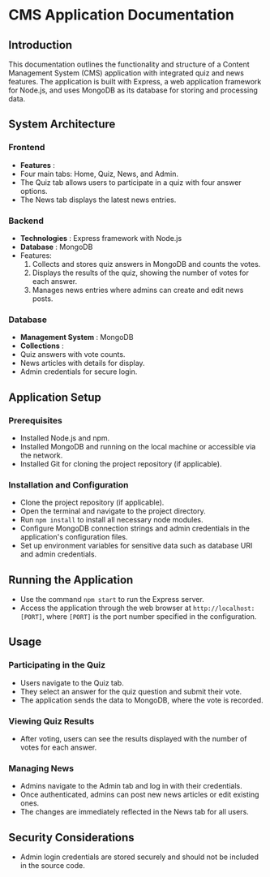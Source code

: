 # CMS Application Documentation

## Introduction

This documentation outlines the functionality and structure of a Content Management System (CMS) application with integrated quiz and news features. The application is built with Express, a web application framework for Node.js, and uses MongoDB as its database for storing and processing data.

## System Architecture

### Frontend

- **Features** :
- Four main tabs: Home, Quiz, News, and Admin.
- The Quiz tab allows users to participate in a quiz with four answer options.
- The News tab displays the latest news entries.

### Backend

- **Technologies** : Express framework with Node.js
- **Database** : MongoDB
- Features:
  1. Collects and stores quiz answers in MongoDB and counts the votes.
  2. Displays the results of the quiz, showing the number of votes for each answer.
  3. Manages news entries where admins can create and edit news posts.

### Database

- **Management System** : MongoDB
- **Collections** :
- Quiz answers with vote counts.
- News articles with details for display.
- Admin credentials for secure login.

## Application Setup

### Prerequisites

- Installed Node.js and npm.
- Installed MongoDB and running on the local machine or accessible via the network.
- Installed Git for cloning the project repository (if applicable).

### Installation and Configuration

- Clone the project repository (if applicable).
- Open the terminal and navigate to the project directory.
- Run `npm install` to install all necessary node modules.
- Configure MongoDB connection strings and admin credentials in the application's configuration files.
- Set up environment variables for sensitive data such as database URI and admin credentials.

## Running the Application

- Use the command `npm start` to run the Express server.
- Access the application through the web browser at `http://localhost:[PORT]`, where `[PORT]` is the port number specified in the configuration.

## Usage

### Participating in the Quiz

- Users navigate to the Quiz tab.
- They select an answer for the quiz question and submit their vote.
- The application sends the data to MongoDB, where the vote is recorded.

### Viewing Quiz Results

- After voting, users can see the results displayed with the number of votes for each answer.

### Managing News

- Admins navigate to the Admin tab and log in with their credentials.
- Once authenticated, admins can post new news articles or edit existing ones.
- The changes are immediately reflected in the News tab for all users.

## Security Considerations

- Admin login credentials are stored securely and should not be included in the source code.
